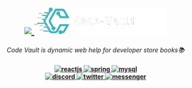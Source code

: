 <h1 align="center">
    <a href="https://amplication.com/#gh-light-mode-only">
    <img src="./.github/assets/logo-CodeVault-light.png">
    </a>
    <a href="https://amplication.com/#gh-dark-mode-only">
   <img src="./github/acess/logo-CodeVault.png">
    </a>
</h1>
<p align="center">
  <i align="center">Code Vault is dynamic web help for developer store books📚</i>
</p>
<h4 align="center">
  <a href="https://react.dev">
    <img src="https://img.shields.io/badge/React-20232A?style=for-the-badge&logo=react&logoColor=61DAFB" alt="reactjs" style="height: 30px;">
  </a>
  <a href="https://spring.io">
    <img src="https://img.shields.io/badge/Spring-6DB33F?style=for-the-badge&logo=spring&logoColor=white" alt="spring" style="height: 30px;">
  </a>
  <a href="https://www.mysql.com/">
    <img src="https://img.shields.io/badge/MySQL-005C84?style=for-the-badge&logo=mysql&logoColor=white" alt="mysql" style="height: 30px;">
  </a>
  <br>
  <a href="https://discord.com/invite/QjEsr5VH">
    <img src="https://img.shields.io/badge/discord-7289da.svg?style=flat-square&logo=discord" alt="discord" style="height: 20px;">
  </a>
  <a href="https://x.com/FuchsNguyen0401?t=POWZrt9wma7KZi4G6p4MdA&s=09">
    <img src="https://img.shields.io/twitter/follow/FuchsNguyen0401" alt="twitter" style="height: 20px;">
  </a>
  <a href="https://www.facebook.com/nguyentrongphuc.2003">
    <img src="https://img.shields.io/badge/Messenger-00B2FF?style=for-the-badge&logo=messenger&logoColor=white" alt="messenger" style="height: 20px;">
  </a>
</h4>
